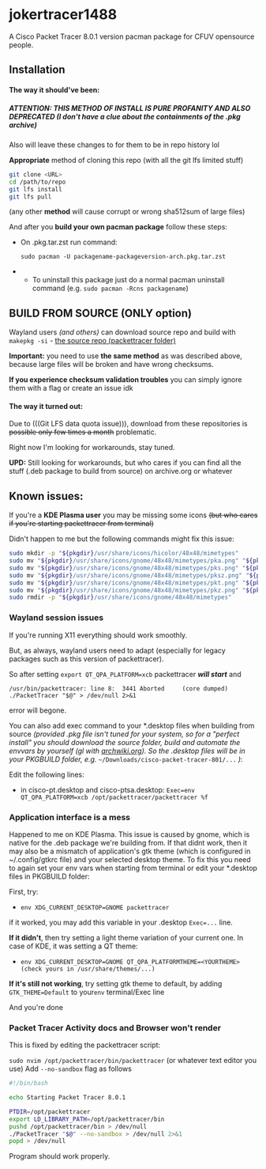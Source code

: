 # jokertracer1488

A Cisco Packet Tracer 8.0.1 version pacman package for CFUV opensource people.

## Installation

#### **The way it should've been**:

##### ATTENTION: THIS METHOD OF INSTALL IS PURE PROFANITY AND ALSO DEPRECATED (I don't have a clue about the containments of the .pkg archive)

Also will leave these changes to for them to be in repo history lol

**Appropriate** method of cloning this repo (with all the git lfs limited stuff)

```bash
git clone <URL>
cd /path/to/repo
git lfs install
git lfs pull
```
(any other **method** will cause corrupt or wrong sha512sum of large files)

And after you **build your own pacman package** follow these steps:

 - On .pkg.tar.zst run command:

   `sudo pacman -U packagename-packageversion-arch.pkg.tar.zst`

 -  - To uninstall this package just do a normal pacman uninstall command (e.g. `sudo pacman -Rcns packagename`)


## **BUILD FROM SOURCE** (**ONLY** option)

Wayland users *(and others)* can download source repo and build with `makepkg -si` - [the source repo (packettracer folder)](https://github.com/kenctxncy/cisco-packet-tracer-801)

**Important:** you need to use **the same method** as was described above, because large files will be broken and have wrong checksums.

**If you experience checksum validation troubles** you can simply ignore them with a flag or create an issue idk

#### **The way it turned out**:

Due to (((Git LFS data quota issue))), download from these repositories is ~~possible only few times a month~~ problematic. 

Right now I'm looking for workarounds, stay tuned.

**UPD:** Still looking for workarounds, but who cares if you can find all the stuff (.deb package to build from source) on archive.org or whatever


## Known issues:

If you're a **KDE Plasma user** you may be missing some icons ~~(but who cares if you're starting packettracer from terminal)~~

Didn't happen to me but the following commands might fix this issue:

```bash
sudo mkdir -p "${pkgdir}/usr/share/icons/hicolor/48x48/mimetypes"
sudo mv "${pkgdir}/usr/share/icons/gnome/48x48/mimetypes/pka.png" "${pkgdir}/usr/share/icons/hicolor/48x48/mimetypes/application-x-pka.png"
sudo mv "${pkgdir}/usr/share/icons/gnome/48x48/mimetypes/pks.png" "${pkgdir}/usr/share/icons/hicolor/48x48/mimetypes/application-x-pks.png"
sudo mv "${pkgdir}/usr/share/icons/gnome/48x48/mimetypes/pksz.png" "${pkgdir}/usr/share/icons/hicolor/48x48/mimetypes/application-x-pksz.png"
sudo mv "${pkgdir}/usr/share/icons/gnome/48x48/mimetypes/pkt.png" "${pkgdir}/usr/share/icons/hicolor/48x48/mimetypes/application-x-pkt.png"
sudo mv "${pkgdir}/usr/share/icons/gnome/48x48/mimetypes/pkz.png" "${pkgdir}/usr/share/icons/hicolor/48x48/mimetypes/application-x-pkz.png"
sudo rmdir -p "${pkgdir}/usr/share/icons/gnome/48x48/mimetypes"
```

### **Wayland session issues**

If you're running X11 everything should work smoothly.

But, as always, wayland users need to adapt (especially for legacy packages such as this version of packettracer).

So after setting `export QT_QPA_PLATFORM=xcb` packettracer ***will start*** and 

`/usr/bin/packettracer: line 8:  3441 Aborted     (core dumped) ./PacketTracer "$@" > /dev/null 2>&1`

error will begone.

You can also add exec command to your \*.desktop files when building from source *(provided .pkg file isn't tuned for your system, so for a "perfect install" you should download the source folder, build and automate the envvars by yourself (gl with [archwiki.org](https://archwiki.org)).
So the .desktop files will be in your PKGBUILD folder, e.g.* `~/Downloads/cisco-packet-tracer-801/...` *)*:

Edit the following lines:

 - in cisco-pt.desktop and cisco-ptsa.desktop:
   `Exec=env QT_QPA_PLATFORM=xcb /opt/packettracer/packettracer %f`

### **Application interface is a mess**

Happened to me on KDE Plasma. This issue is caused by gnome, which is native for the .deb package we're building from. If that didnt work, then it may also be a mismatch of application's gtk theme (which is configured in ~/.config/gtkrc file) and your selected desktop theme. To fix this you need to again set your env vars when starting from terminal or edit your \*.desktop files in PKGBUILD folder:

First, try:

 - `env XDG_CURRENT_DESKTOP=GNOME packettracer`

if it worked, you may add this variable in your .desktop `Exec=...` line.

**If it didn't**, then try setting a light theme variation of your current one. In case of KDE, it was setting a QT theme:

 - `env XDG_CURRENT_DESKTOP=GNOME QT_QPA_PLATFORMTHEME=<YOURTHEME> (check yours in /usr/share/themes/...)`

**If it's still not working**, try setting gtk theme to default, by adding `GTK_THEME=Default` to your`env` terminal/Exec line

And you're done

### **Packet Tracer Activity docs and Browser won't render**

This is fixed by editing the packettracer script:

`sudo nvim /opt/packettracer/bin/packettracer` (or whatever text editor you use)
Add `--no-sandbox` flag as follows
```bash
#!/bin/bash

echo Starting Packet Tracer 8.0.1

PTDIR=/opt/packettracer
export LD_LIBRARY_PATH=/opt/packettracer/bin
pushd /opt/packettracer/bin > /dev/null
./PacketTracer "$@" --no-sandbox > /dev/null 2>&1
popd > /dev/null
```
Program should work properly.

